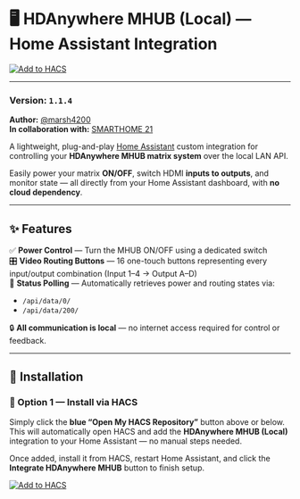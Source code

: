 # 🖥️ HDAnywhere MHUB (Local) — Home Assistant Integration

[![Add to HACS](https://my.home-assistant.io/badges/hacs_repository.svg)](https://my.home-assistant.io/redirect/hacs_repository/?owner=marsh4200&repository=hda_mhub&category=integration)
<a href="https://my.home-assistant.io/redirect/config_flow_start/?domain=hda_mhub" target="_blank">
</a>

---

### Version: `1.1.4`
**Author:** [@marsh4200](https://github.com/marsh4200)  
**In collaboration with:** [SMARTHOME 21](https://smarthome21.co.za)



A lightweight, plug-and-play [Home Assistant](https://www.home-assistant.io/) custom integration for controlling your **HDAnywhere MHUB matrix system** over the local LAN API.

Easily power your matrix **ON/OFF**, switch HDMI **inputs to outputs**, and monitor state — all directly from your Home Assistant dashboard, with **no cloud dependency**.

---

## ✨ Features

✅ **Power Control** — Turn the MHUB ON/OFF using a dedicated switch  
🎛️ **Video Routing Buttons** — 16 one-touch buttons representing every input/output combination (Input 1–4 → Output A–D)  
🧠 **Status Polling** — Automatically retrieves power and routing states via:  
- `/api/data/0/`  
- `/api/data/200/`  

🔒 **All communication is local** — no internet access required for control or feedback.

---

## 🧩 Installation

### 🔹 Option 1 — Install via HACS

Simply click the **blue “Open My HACS Repository”** button above or below.
This will automatically open HACS and add the **HDAnywhere MHUB (Local)** integration to your Home Assistant — no manual steps needed.

Once added, install it from HACS, restart Home Assistant, and click the **Integrate HDAnywhere MHUB** button to finish setup.

[![Add to HACS](https://my.home-assistant.io/badges/hacs_repository.svg)](https://my.home-assistant.io/redirect/hacs_repository/?owner=marsh4200&repository=hda_mhub&category=integration)
<a href="https://my.home-assistant.io/redirect/config_flow_start/?domain=hda_mhub" target="_blank">
</a>
